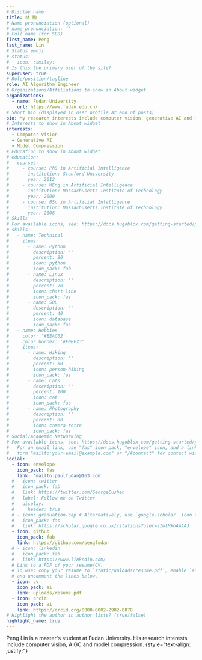 ```yaml
---
# Display name
title: 林 鹏
# Name pronunciation (optional)
# name_pronunciation: ’‘
# Full name (for SEO)
first_name: Peng
last_name: Lin
# Status emoji
# status:
#   icon: :smiley:
# Is this the primary user of the site?
superuser: true
# Role/position/tagline
role: AI Algorithm Engineer
# Organizations/Affiliations to show in About widget
organizations:
  - name: Fudan University
    url: https://www.fudan.edu.cn/
# Short bio (displayed in user profile at end of posts)
bio: My research interests include computer vision, generative AI and model compression.
# Interests to show in About widget
interests:
  - Computer Vision
  - Generative AI
  - Model Compression
# Education to show in About widget
# education:
#   courses:
#     - course: PhD in Artificial Intelligence
#       institution: Stanford University
#       year: 2012
#     - course: MEng in Artificial Intelligence
#       institution: Massachusetts Institute of Technology
#       year: 2009
#     - course: BSc in Artificial Intelligence
#       institution: Massachusetts Institute of Technology
#       year: 2008
# Skills
# For available icons, see: https://docs.hugoblox.com/getting-started/page-builder/#icons
# skills:
#   - name: Technical
#     items:
#       - name: Python
#         description: ''
#         percent: 80
#         icon: python
#         icon_pack: fab
#       - name: Linux
#         description: ''
#         percent: 70
#         icon: chart-line
#         icon_pack: fas
#       - name: SQL
#         description: ''
#         percent: 40
#         icon: database
#         icon_pack: fas
#   - name: Hobbies
#     color: '#EEAC02'
#     color_border: '#F0BF23'
#     items:
#       - name: Hiking
#         description: ''
#         percent: 60
#         icon: person-hiking
#         icon_pack: fas
#       - name: Cats
#         description: ''
#         percent: 100
#         icon: cat
#         icon_pack: fas
#       - name: Photography
#         description: ''
#         percent: 80
#         icon: camera-retro
#         icon_pack: fas
# Social/Academic Networking
# For available icons, see: https://docs.hugoblox.com/getting-started/page-builder/#icons
#   For an email link, use "fas" icon pack, "envelope" icon, and a link in the
#   form "mailto:your-email@example.com" or "/#contact" for contact widget.
social:
  - icon: envelope
    icon_pack: fas
    link: 'mailto:paulfudan@163.com'
  # - icon: twitter
  #   icon_pack: fab
  #   link: https://twitter.com/GeorgeCushen
  #   label: Follow me on Twitter
  #   display:
  #     header: true
  # - icon: graduation-cap # Alternatively, use `google-scholar` icon from `ai` icon pack
  #   icon_pack: fas
  #   link: https://scholar.google.co.uk/citations?user=sIwtMXoAAAAJ
  - icon: github
    icon_pack: fab
    link: https://github.com/pengfudan
  # - icon: linkedin
  #   icon_pack: fab
  #   link: https://www.linkedin.com/
  # Link to a PDF of your resume/CV.
  # To use: copy your resume to `static/uploads/resume.pdf`, enable `ai` icons in `params.yaml`,
  # and uncomment the lines below.
  - icon: cv
    icon_pack: ai
    link: uploads/resume.pdf
  - icon: orcid
    icon_pack: ai
    link: https://orcid.org/0000-0002-2982-8878
# Highlight the author in author lists? (true/false)
highlight_name: true
---
```

Peng Lin is a master's student at Fudan University. His research interests include computer vision, AIGC and model compression.
{style="text-align: justify;"}